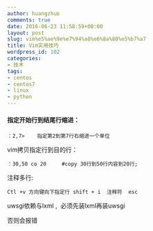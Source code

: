 ```yaml
---
author: huangzhuo
comments: true
date: 2016-06-23 11:58:59+00:00
layout: post
slug: vim%e5%ae%9e%e7%94%a8%e6%8a%80%e5%b7%a7
title: Vim实用技巧
wordpress_id: 102
categories:
- 技术
tags:
- centos
- centos7
- linux
- python
---
```

 

#### 指定开始行到结尾行缩进：
``` vim
：2,7>    指定第2到第7行右缩进一个单位
```

vim拷贝指定行到目的行：
``` vim
：30,50 co 20     #copy 30行到50行内容到20行;
```

注释多行:
``` vim
Ctl +v 方向键向下指定行 shift + i  注释符  esc
```

uwsgi依赖与lxml ,  必须先装lxml再装uwsgi

否则会报错
